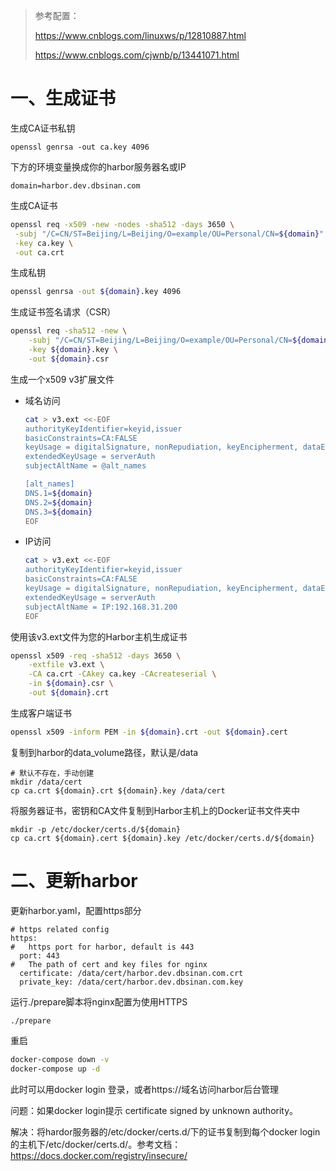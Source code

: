 > 参考配置：
>
> https://www.cnblogs.com/linuxws/p/12810887.html
>
> https://www.cnblogs.com/cjwnb/p/13441071.html

# 一、生成证书

生成CA证书私钥

```
openssl genrsa -out ca.key 4096
```

下方的环境变量换成你的harbor服务器名或IP

```
domain=harbor.dev.dbsinan.com
```

生成CA证书

```bash
openssl req -x509 -new -nodes -sha512 -days 3650 \
 -subj "/C=CN/ST=Beijing/L=Beijing/O=example/OU=Personal/CN=${domain}" \
 -key ca.key \
 -out ca.crt
```

生成私钥

```bash
openssl genrsa -out ${domain}.key 4096
```

生成证书签名请求（CSR）

```bash
openssl req -sha512 -new \
    -subj "/C=CN/ST=Beijing/L=Beijing/O=example/OU=Personal/CN=${domain}" \
    -key ${domain}.key \
    -out ${domain}.csr
```

 生成一个x509 v3扩展文件

- 域名访问

  ```bash
  cat > v3.ext <<-EOF
  authorityKeyIdentifier=keyid,issuer
  basicConstraints=CA:FALSE
  keyUsage = digitalSignature, nonRepudiation, keyEncipherment, dataEncipherment
  extendedKeyUsage = serverAuth
  subjectAltName = @alt_names
  
  [alt_names]
  DNS.1=${domain}
  DNS.2=${domain}
  DNS.3=${domain}
  EOF
  ```

  

- IP访问

  ```bash
  cat > v3.ext <<-EOF
  authorityKeyIdentifier=keyid,issuer
  basicConstraints=CA:FALSE
  keyUsage = digitalSignature, nonRepudiation, keyEncipherment, dataEncipherment
  extendedKeyUsage = serverAuth
  subjectAltName = IP:192.168.31.200
  EOF
  ```

  

使用该v3.ext文件为您的Harbor主机生成证书

```bash
openssl x509 -req -sha512 -days 3650 \
    -extfile v3.ext \
    -CA ca.crt -CAkey ca.key -CAcreateserial \
    -in ${domain}.csr \
    -out ${domain}.crt
```

生成客户端证书

```bash
openssl x509 -inform PEM -in ${domain}.crt -out ${domain}.cert
```

复制到harbor的data_volume路径，默认是/data

```
# 默认不存在，手动创建
mkdir /data/cert
cp ca.crt ${domain}.crt ${domain}.key /data/cert
```

将服务器证书，密钥和CA文件复制到Harbor主机上的Docker证书文件夹中

```
mkdir -p /etc/docker/certs.d/${domain}
cp ca.crt ${domain}.cert ${domain}.key /etc/docker/certs.d/${domain}
```



# 二、更新harbor

更新harbor.yaml，配置https部分

```
# https related config
https:
#   https port for harbor, default is 443
  port: 443
#   The path of cert and key files for nginx
  certificate: /data/cert/harbor.dev.dbsinan.com.crt
  private_key: /data/cert/harbor.dev.dbsinan.com.key
```

运行./prepare脚本将nginx配置为使用HTTPS

```
./prepare
```

重启

```bash
docker-compose down -v
docker-compose up -d
```

此时可以用docker login 登录，或者https://域名访问harbor后台管理



问题：如果docker login提示 certificate signed by unknown authority。

解决：将hardor服务器的/etc/docker/certs.d/下的证书复制到每个docker login的主机下/etc/docker/certs.d/。参考文档：https://docs.docker.com/registry/insecure/



